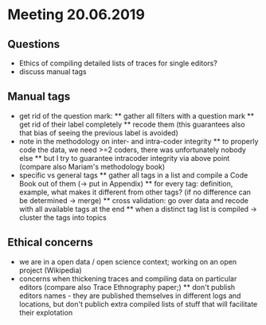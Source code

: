 # Meeting 20.06.2019

## Questions

* Ethics of compiling detailed lists of traces for single editors?
* discuss manual tags

## Manual tags

* get rid of the question mark:
  ** gather all filters with a question mark
  ** get rid of their label completely
  ** recode them
  (this guarantees also that bias of seeing the previous label is avoided)
* note in the methodology on inter- and intra-coder integrity
  ** to properly code the data, we need >=2 coders, there was unfortunately nobody else
  ** but I try to guarantee intracoder integrity via above point (compare also Mariam's methodology book)
* specific vs general tags
  ** gather all tags in a list and compile a Code Book out of them (-> put in Appendix)
  ** for every tag: definition, example, what makes it different from other tags? (if no difference can be determined -> merge)
  ** cross validation: go over data and recode with all available tags at the end
  ** when a distinct tag list is compiled -> cluster the tags into topics


## Ethical concerns

* we are in a open data / open science context; working on an open project (Wikipedia)
* concerns when thickening traces and compiling data on particular editors (compare also Trace Ethnography paper;)
  ** don't publish editors names - they are published themselves in different logs and locations, but don't publich extra compiled lists of stuff that will facilitate their explotation
